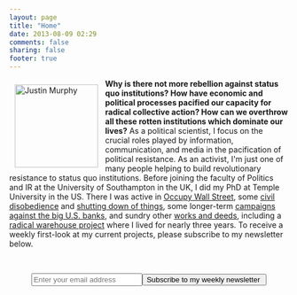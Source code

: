 ```yaml
---
layout: page
title: "Home"
date: 2013-08-09 02:29
comments: false
sharing: false
footer: true
---
```

<img src="{{ root_url }}/images/justin_murphy.jpeg" title="Justin Murphy" align="left" width="150" height="150" style="padding:10px"><p><b>Why is there not more rebellion against status quo institutions? How have economic and political processes pacified our capacity for radical collective action? How can we overthrow all these rotten institutions which dominate our lives?</b> As a political scientist, I focus on the crucial roles played by information, communication, and media in the pacification of political resistance. As an activist, I'm just one of many people helping to build revolutionary resistance to status quo institutions. Before joining the faculty of Politics and IR at the University of Southampton in the UK, I did my PhD at Temple University in the US. There I was active in <a href="https://www.facebook.com/OccupyPhiladelphia">Occupy Wall Street</a>, some <a href="https://www.youtube.com/watch?v=-x4cuw2Yo6w">civil disobedience</a> and <a href="http://www.youtube.com/watch?v=G4fmN6O-DTQ">shutting down of things</a>, some longer-term <a href="http://gophare.org">campaigns against the big U.S. banks</a>, and sundry other <a href="http://jmrphy.tumblr.com/reviews">works and deeds</a>, including a <a href="http://jmrphy.tumblr.com/tagged/ox">radical warehouse project</a> where I lived for nearly three years. To receive a weekly first-look at my current projects, please subscribe to my newsletter below.</a></p> 

<br>

<center>

<!--  style="border:3px solid #3D4349; border-radius:7px;padding:3px;text-align:center;background-color:#fff;width:100%; height=20px" -->

 <form action="https://tinyletter.com/jmrphy" method="post" target="popupwindow" onsubmit="window.open('https://tinyletter.com/jmrphy', 'popupwindow', 'scrollbars=yes,width=800,height=600');return true">

 <input type="text" style="width:200px; height:23px" name="email" placeholder="Enter your email address"/><input type="hidden" value="1" name="embed"/><input type="submit" value="Subscribe to my weekly newsletter " height="20" />

 </form>

 </center>

 <br><br><br><br><br><br>